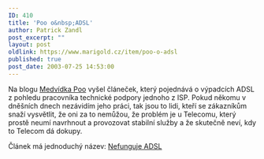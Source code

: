 ```yaml
---
ID: 410
title: 'Poo o&nbsp;ADSL'
author: Patrick Zandl
post_excerpt: ""
layout: post
oldlink: https://www.marigold.cz/item/poo-o-adsl
published: true
post_date: 2003-07-25 14:53:00
---
```

<p>
Na blogu <A href="http://www.pooh.cz/">Medvídka Poo</A> vyšel článeček, který pojednává o výpadcích ADSL z pohledu pracovníka technické podpory jednoho z ISP. Pokud někomu v dněšních dnech nezávidím jeho práci, tak jsou to lidi, kteří se zákazníkům snaží vysvětlit, že oni za to nemůžou, že problém je u Telecomu, který prostě neumí navrhnout a provozovat stabilní služby a že skutečně neví, kdy to Telecom dá dokupy.</p>

<p>
Článek má jednoduchý název: <A href="http://www.pooh.cz/a.asp?a=2005522&amp;db=">Nefunguje ADSL</A><FONT size=2></p>
</FONT>